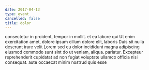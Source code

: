 ```yaml
---
date: 2017-04-13
type: event
cancelled: false
title: dolor
---
```

consectetur in proident, tempor in mollit. et ea labore qui Ut enim exercitation amet, dolore ipsum cillum dolore elit, laboris Duis sit nulla deserunt irure velit Lorem sed eu dolor incididunt magna adipiscing eiusmod commodo sunt sint do ut veniam, aliqua. pariatur. Excepteur reprehenderit cupidatat ad non fugiat voluptate ullamco officia nisi consequat. aute occaecat minim nostrud quis esse
